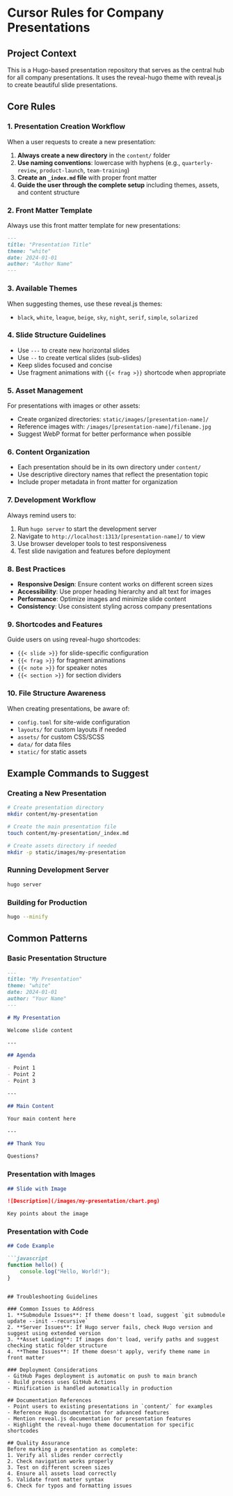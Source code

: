 # Cursor Rules for Company Presentations

## Project Context
This is a Hugo-based presentation repository that serves as the central hub for all company presentations. It uses the reveal-hugo theme with reveal.js to create beautiful slide presentations.

## Core Rules

### 1. Presentation Creation Workflow
When a user requests to create a new presentation:
1. **Always create a new directory** in the `content/` folder
2. **Use naming conventions**: lowercase with hyphens (e.g., `quarterly-review`, `product-launch`, `team-training`)
3. **Create an `_index.md` file** with proper front matter
4. **Guide the user through the complete setup** including themes, assets, and content structure

### 2. Front Matter Template
Always use this front matter template for new presentations:
```markdown
---
title: "Presentation Title"
theme: "white"
date: 2024-01-01
author: "Author Name"
---
```

### 3. Available Themes
When suggesting themes, use these reveal.js themes:
- `black`, `white`, `league`, `beige`, `sky`, `night`, `serif`, `simple`, `solarized`

### 4. Slide Structure Guidelines
- Use `---` to create new horizontal slides
- Use `--` to create vertical slides (sub-slides)
- Keep slides focused and concise
- Use fragment animations with `{{< frag >}}` shortcode when appropriate

### 5. Asset Management
For presentations with images or other assets:
- Create organized directories: `static/images/[presentation-name]/`
- Reference images with: `/images/[presentation-name]/filename.jpg`
- Suggest WebP format for better performance when possible

### 6. Content Organization
- Each presentation should be in its own directory under `content/`
- Use descriptive directory names that reflect the presentation topic
- Include proper metadata in front matter for organization

### 7. Development Workflow
Always remind users to:
1. Run `hugo server` to start the development server
2. Navigate to `http://localhost:1313/[presentation-name]/` to view
3. Use browser developer tools to test responsiveness
4. Test slide navigation and features before deployment

### 8. Best Practices
- **Responsive Design**: Ensure content works on different screen sizes
- **Accessibility**: Use proper heading hierarchy and alt text for images
- **Performance**: Optimize images and minimize slide content
- **Consistency**: Use consistent styling across company presentations

### 9. Shortcodes and Features
Guide users on using reveal-hugo shortcodes:
- `{{< slide >}}` for slide-specific configuration
- `{{< frag >}}` for fragment animations
- `{{< note >}}` for speaker notes
- `{{< section >}}` for section dividers

### 10. File Structure Awareness
When creating presentations, be aware of:
- `config.toml` for site-wide configuration
- `layouts/` for custom layouts if needed
- `assets/` for custom CSS/SCSS
- `data/` for data files
- `static/` for static assets

## Example Commands to Suggest

### Creating a New Presentation
```bash
# Create presentation directory
mkdir content/my-presentation

# Create the main presentation file
touch content/my-presentation/_index.md

# Create assets directory if needed
mkdir -p static/images/my-presentation
```

### Running Development Server
```bash
hugo server
```

### Building for Production
```bash
hugo --minify
```

## Common Patterns

### Basic Presentation Structure
```markdown
---
title: "My Presentation"
theme: "white"
date: 2024-01-01
author: "Your Name"
---

# My Presentation

Welcome slide content

---

## Agenda

- Point 1
- Point 2
- Point 3

---

## Main Content

Your main content here

---

## Thank You

Questions?
```

### Presentation with Images
```markdown
## Slide with Image

![Description](/images/my-presentation/chart.png)

Key points about the image
```

### Presentation with Code
```markdown
## Code Example

```javascript
function hello() {
    console.log("Hello, World!");
}
```
```

## Troubleshooting Guidelines

### Common Issues to Address
1. **Submodule Issues**: If theme doesn't load, suggest `git submodule update --init --recursive`
2. **Server Issues**: If Hugo server fails, check Hugo version and suggest using extended version
3. **Asset Loading**: If images don't load, verify paths and suggest checking static folder structure
4. **Theme Issues**: If theme doesn't apply, verify theme name in front matter

### Deployment Considerations
- GitHub Pages deployment is automatic on push to main branch
- Build process uses GitHub Actions
- Minification is handled automatically in production

## Documentation References
- Point users to existing presentations in `content/` for examples
- Reference Hugo documentation for advanced features
- Mention reveal.js documentation for presentation features
- Highlight the reveal-hugo theme documentation for specific shortcodes

## Quality Assurance
Before marking a presentation as complete:
1. Verify all slides render correctly
2. Check navigation works properly
3. Test on different screen sizes
4. Ensure all assets load correctly
5. Validate front matter syntax
6. Check for typos and formatting issues 